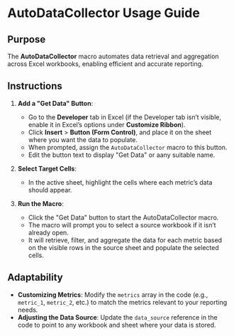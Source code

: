 # AutoDataCollector Usage Guide

## Purpose
The **AutoDataCollector** macro automates data retrieval and aggregation across Excel workbooks, enabling efficient and accurate reporting.

## Instructions

1. **Add a "Get Data" Button**:
   - Go to the **Developer** tab in Excel (if the Developer tab isn’t visible, enable it in Excel’s options under **Customize Ribbon**).
   - Click **Insert** > **Button (Form Control)**, and place it on the sheet where you want the data to populate.
   - When prompted, assign the `AutoDataCollector` macro to this button.
   - Edit the button text to display "Get Data" or aany suitable name.

2. **Select Target Cells**:
   - In the active sheet, highlight the cells where each metric’s data should appear.

3. **Run the Macro**:
   - Click the "Get Data" button to start the AutoDataCollector macro.
   - The macro will prompt you to select a source workbook if it isn’t already open.
   - It will retrieve, filter, and aggregate the data for each metric based on the visible rows in the source sheet and populate the selected cells.

## Adaptability
- **Customizing Metrics**: Modify the `metrics` array in the code (e.g., `metric_1`, `metric_2`, etc.) to match the metrics relevant to your reporting needs.
- **Adjusting the Data Source**: Update the `data_source` reference in the code to point to any workbook and sheet where your data is stored.

